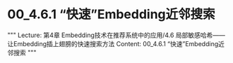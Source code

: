 # 00_4.6.1 “快速”Embedding近邻搜索

"""
Lecture: 第4章 Embedding技术在推荐系统中的应用/4.6 局部敏感哈希——让Embedding插上翅膀的快速搜索方法
Content: 00_4.6.1 “快速”Embedding近邻搜索
"""

